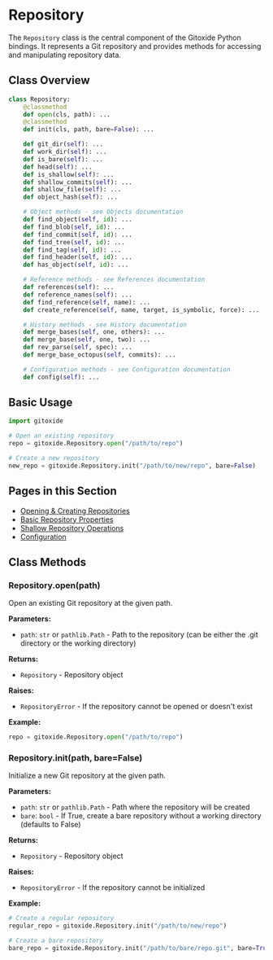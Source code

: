 # Repository

The `Repository` class is the central component of the Gitoxide Python bindings. It represents a Git repository and provides methods for accessing and manipulating repository data.

## Class Overview

```python
class Repository:
    @classmethod
    def open(cls, path): ...
    @classmethod
    def init(cls, path, bare=False): ...

    def git_dir(self): ...
    def work_dir(self): ...
    def is_bare(self): ...
    def head(self): ...
    def is_shallow(self): ...
    def shallow_commits(self): ...
    def shallow_file(self): ...
    def object_hash(self): ...

    # Object methods - see Objects documentation
    def find_object(self, id): ...
    def find_blob(self, id): ...
    def find_commit(self, id): ...
    def find_tree(self, id): ...
    def find_tag(self, id): ...
    def find_header(self, id): ...
    def has_object(self, id): ...

    # Reference methods - see References documentation
    def references(self): ...
    def reference_names(self): ...
    def find_reference(self, name): ...
    def create_reference(self, name, target, is_symbolic, force): ...

    # History methods - see History documentation
    def merge_bases(self, one, others): ...
    def merge_base(self, one, two): ...
    def rev_parse(self, spec): ...
    def merge_base_octopus(self, commits): ...

    # Configuration methods - see Configuration documentation
    def config(self): ...
```

## Basic Usage

```python
import gitoxide

# Open an existing repository
repo = gitoxide.Repository.open("/path/to/repo")

# Create a new repository
new_repo = gitoxide.Repository.init("/path/to/new/repo", bare=False)
```

## Pages in this Section

- [Opening & Creating Repositories](opening.md)
- [Basic Repository Properties](properties.md)
- [Shallow Repository Operations](shallow.md)
- [Configuration](config.md)

## Class Methods

### Repository.open(path)

Open an existing Git repository at the given path.

**Parameters:**
- `path`: `str` or `pathlib.Path` - Path to the repository (can be either the .git directory or the working directory)

**Returns:**
- `Repository` - Repository object

**Raises:**
- `RepositoryError` - If the repository cannot be opened or doesn't exist

**Example:**
```python
repo = gitoxide.Repository.open("/path/to/repo")
```

### Repository.init(path, bare=False)

Initialize a new Git repository at the given path.

**Parameters:**
- `path`: `str` or `pathlib.Path` - Path where the repository will be created
- `bare`: `bool` - If True, create a bare repository without a working directory (defaults to False)

**Returns:**
- `Repository` - Repository object

**Raises:**
- `RepositoryError` - If the repository cannot be initialized

**Example:**
```python
# Create a regular repository
regular_repo = gitoxide.Repository.init("/path/to/new/repo")

# Create a bare repository
bare_repo = gitoxide.Repository.init("/path/to/bare/repo.git", bare=True)
```